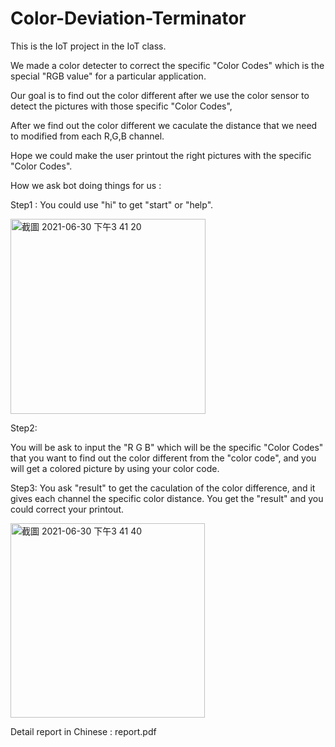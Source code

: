 
# Color-Deviation-Terminator
This is the IoT project in the IoT class.

We made a color detecter to correct the specific "Color Codes" which is the special "RGB value" for a particular application.

Our goal is to find out the color different after we use the color sensor to detect the pictures with those specific "Color Codes",

After we find out the color different we caculate the distance that we need to modified from each R,G,B channel.

Hope we could make the user printout  the right pictures with the specific "Color Codes".


How we ask bot doing things for us :

Step1 : 
You could use "hi" to get "start" or "help".

<img width="312" alt="截圖 2021-06-30 下午3 41 20" src="https://user-images.githubusercontent.com/50870684/123921580-bd1e7880-d9b9-11eb-8780-807c577a4d31.png">

Step2: 

You will be ask to input the "R G B" which will be the specific "Color Codes" that you want to find out the color different from the "color code", and you will get a colored picture by using your color code.

Step3:
You ask "result" to get the caculation of the color difference, and it gives each channel the specific color distance.
You get the "result" and you could correct your printout.

<img width="311" alt="截圖 2021-06-30 下午3 41 40" src="https://user-images.githubusercontent.com/50870684/123921610-c3acf000-d9b9-11eb-8ce2-8450ce7f817d.png">



Detail report in Chinese : report.pdf
